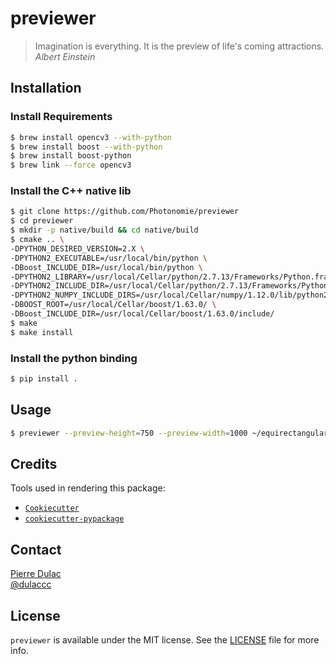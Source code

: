 # previewer

> Imagination is everything. It is the preview of life's coming attractions.  
> *Albert Einstein*

## Installation

### Install Requirements

```sh
$ brew install opencv3 --with-python
$ brew install boost --with-python
$ brew install boost-python
$ brew link --force opencv3
```

### Install the C++ native lib

```sh
$ git clone https://github.com/Photonomie/previewer
$ cd previewer
$ mkdir -p native/build && cd native/build
$ cmake .. \
-DPYTHON_DESIRED_VERSION=2.X \
-DPYTHON2_EXECUTABLE=/usr/local/bin/python \
-DBoost_INCLUDE_DIR=/usr/local/bin/python \
-DPYTHON2_LIBRARY=/usr/local/Cellar/python/2.7.13/Frameworks/Python.framework/Versions/Current/lib/libpython2.7.dylib \
-DPYTHON2_INCLUDE_DIR=/usr/local/Cellar/python/2.7.13/Frameworks/Python.framework/Versions/Current/include/python2.7/ \
-DPYTHON2_NUMPY_INCLUDE_DIRS=/usr/local/Cellar/numpy/1.12.0/lib/python2.7/site-packages/numpy/core/include/ \
-DBOOST_ROOT=/usr/local/Cellar/boost/1.63.0/ \
-DBoost_INCLUDE_DIR=/usr/local/Cellar/boost/1.63.0/include/
$ make
$ make install
```

### Install the python binding

```sh
$ pip install .
```

## Usage

```sh
$ previewer --preview-height=750 --preview-width=1000 ~/equirectangular.jpg
```

## Credits

Tools used in rendering this package:

*  [`Cookiecutter`][Cookiecutter]
*  [`cookiecutter-pypackage`][cookiecutter-pypackage]

## Contact

[Pierre Dulac][github-dulaccc]  
[@dulaccc][twitter-dulaccc]

## License

`previewer` is available under the MIT license. See the [LICENSE](LICENSE) file for more info.


[Cookiecutter]: https://github.com/audreyr/cookiecutter
[cookiecutter-pypackage]: https://github.com/audreyr/cookiecutter-pypackage
[github-dulaccc]: https://github.com/dulaccc
[twitter-dulaccc]: https://twitter.com/dulaccc
